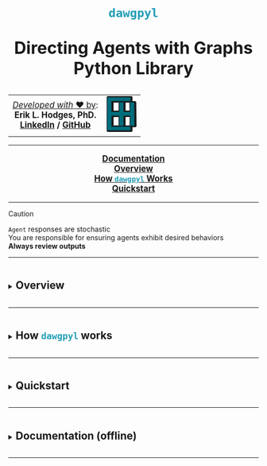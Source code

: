   <h1  style="border-color:#219db5;width:100%;border-width:2px;text-align:center;" align="center"> 
  <code style="color:#219db5;">dawgpyl</code><br> 
  <p style="font-size:120%">Directing Agents with Graphs Python Library</p>
  </h1>

<span style="font-size:120%;text-align:center;">

<table style="border-width:0px;border-color:rgba(0,0,0,0);" align="center">
  <tr>
    <td>
      <ins> <i>Developed with</i> <b> ♥ </b>by</ins>:<br>
      <b>Erik L. Hodges, PhD.<b> 
      <br> 
      <a href=https://www.linkedin.com/in/erikhodges>LinkedIn</a>  
      /  
      <a href=https://github.com/ErikHodges>GitHub</a>
    </td>
    <td>
      <a href="https://www.ErikHodges.com"><img src="docs/assets/EH_Logo.png" width="60"></a>
    </td>
    </tr>
</table>

<!-- | <ins> _Developed with_ **♥** _by_</ins>:  <br>**Erik L. Hodges, PhD.** <br> [**LinkedIn**](https://www.linkedin.com/in/erikhodges/)  /  [**GitHub**](https://github.com/ErikHodges)  |  <a href="https://www.ErikHodges.com"><img src="docs/assets/EH_Logo.png" width="60"></a> |
|---|---| -->

</span>

<hr style="border-color:#219db5;width:100%;border-width:2px;text-align:left;margin-left:0">

<div id="navigation">
<span style="font-size:120%;font-weight:bold;text-align:center;" align="center">


<a href=https://ErikHodges.github.io/dawgpyl>Documentation</a><br>
<a href=#overview>Overview</a><br>
<a href=#how_dawgpyl_works>How <code style="color:#219db5">dawgpyl</code> Works</a><br>
<a href=#quickstart>Quickstart</a><br>

</span>
</div>

<hr style="border-color:#219db5;width:100%;border-width:2px;text-align:left;margin-left:0">


> [!CAUTION]
> `Agent` responses are stochastic  
> You are responsible for ensuring agents exhibit desired behaviors  
> **Always review outputs**  

<hr style="border-color:#219db5;width:100%;border-width:2px;text-align:left;margin-left:0">

<div id="overview" >
<details><summary><h2 style="display:inline-block;border-color:rgba(0,0,0,0)">
Overview
</h2></summary>

- Recent advances in large language models (LLMs) have made these systems capable of outputting structured content.
- Leveraging structured inputs and outputs, LLM-based `Agents` can be made to consistenly execute dynamic workflows.
- The <code style="color:#219db5;">dawgpyl</code> library provides a common framework to configure `Agents` and orchestrate interactions between `Teams`.
- Simply put, a user can define a goal and a `Teams` of `Agents` will work to accomplish it.
- Each `Agent` can be configured to guide and constrain its behaviors to suit your needs.

<br>

</details></div>

<hr style="border-color:#219db5;width:100%;border-width:2px;text-align:left;margin-left:0">


<div id="how_dawgpyl_works">
<details><summary><h2 style="display:inline-block;border-color:rgba(0,0,0,0)">
How <code style="color:#219db5;">dawgpyl</code> works
</h2></summary>



### Core Classes

<span style="font-size:100%;font-weight:normal">

- `Prompt` ( `PromptSystem` , `PromptUser`, `ResponseFormat` )

- `Task` ( `Prompt` )

- `Agent` ( `Task`)

- `Team`( [
      `Agent`<sub style="font-size:75%;font-weight:normal">1</sub>,
      `Agent`<sub style="font-size:75%;font-weight:normal">2</sub>,
      `Agent`<sub style="font-size:75%;font-weight:normal">3</sub>,
      **...**
      ]
)
- `Project`(
      [
        `Team`<sub style="font-size:75%;font-weight:normal">1</sub>,
        `Team`<sub style="font-size:75%;font-weight:normal">2</sub>,
        **...**
        ]
)
<br><br>

<!-- ---
#### Expression
$Result = Project(
  [
    Team(
      [
        Agent_1(Task_1(PromptSystem_1,PromptUser_1,ResponseFormat_1)),
        Agent_2(Task_2(PromptSystem_2,PromptUser_2,ResponseFormat_2)),
        Agent_3(Task_3(PromptSystem_3,PromptUser_3,ResponseFormat_3)),
      ],
    ),
    Team(
      [
        Agent_4(Task_4(PromptSystem_4,PromptUser_4,ResponseFormat_4)),
        Agent_5(Task_5(PromptSystem_5,PromptUser_5,ResponseFormat_5)),
      ],
    ),
  ]
)
$ -->


---
- `APIs`
  - Application program interface (API) to a model or tool provider
  - Often requires you to register an account and create an API key
  - API keys are stored in
    - `configs/apis.py`
<br>

---
- `Model`
  - A specific version of a model
    - (e.g., "gpt-4", "4o", "claude-3.7", "deepseek-r1")
  - **Currently supported model types**: ["embedding","llm"]
- `ModelConfig`
  - `configs/models.py`
<br>
---

<!-- - `Persona`
  - A general role that is assigned to an `Agent`

---
 -->

- `Agent` 
  - Single instances of an LLM-client (i.e., a chat).
  - An `Agent` is given a `Task`
- `AgentConfig`
  - Name
  - Model
  - Persona
  - Task
  - ~~Team~~ **?????**
<br>
---

- `Tasks`
- `TaskConfig`
<br>
---

- `Teams` 
  - Groups of `Agents`
  - `Teams` are given `Goals`
- `TeamConfig`
  - Name: "Research"
  - Supervisor: `Agent`
  - Members: [`Agent`,`Agent`]
  - Goal: "Please produce a cohesive report summarizing the reasons that Erik is a cool guy"
  - Log: [{`Target`:`Event`},{`Target`:`Event`}]
<br>

<!-- 
note: This feels unnecessary, since I already have a `Team` collection.
note: IF it is possible that a Team's members can be a collection of teams, then this will work!
- `Projects` 
  - Groups of `Teams`
  - `Projects` are given `Milestones`
- `ProjectConfig`
  - Name: "Application development"
  - Supervisor: `Agent`
  - Members: [`Team`,`Team`]
<br><br> -->

</span>

---
### Architecture

<img src="docs/assets/architecture.svg" width="1024"/>
<br>

</details></div>

<hr style="border-color:#219db5;width:100%;border-width:2px;text-align:left;margin-left:0">

<div id="quickstart">
<details><summary><h2 style="display:inline-block;border-color:rgba(0,0,0,0)">Quickstart
</h2></summary>

### 0. Requirements 
- Skills
  - Basic understanding of python programming
- Programmatic access to an LLM (API key)
  - OpenAI
  - Anthropic
- Software
  - git
  - python 3.11
- [Documentation](https://erikhodges.github.io/dawgpyl/)
  - (Offline) view the docs in your browser using the [mkdocs library](https://www.mkdocs.org/)
    > ```bash
    > # install mkdocs
    > pip install -U mkdocs
    > # Navigate to the dawgpyl directory
    > cd dawgpyl
    > # Serve the documents
    > mkdocs serve
    > ```


### 1. Clone the <code style="color:#219db5;">dawgpyl</code> repository to your local machine

> ```bash
> # Navigate to the directory you use to develop code
> cd YOUR_CODE_DIRECTORY
> git clone https://github.com/ErikHodges/dawgpyl.git
> ```

### 2. Create a virtual environment and activate it

- **Windows**
  > ```bash
  > # Navigate to the directory where you cloned the repository
  > cd YOUR_CODE_DIRECTORY/dawgpyl
  > python -m venv dpenv
  > dpenv/Scripts/activate
  > ```

- **Linux**
  > ```bash
  > # Navigate to the directory where you cloned the repository
  > cd YOUR_CODE_DIRECTORY/dawgpyl
  > python -m venv dpenv
  > dpenv/bin/activate
  > ```

### 3. Install <code style="color:#219db5;">dawgpyl</code> dependencies

> ```bash
> # Navigate to the directory where you cloned the repository  
> python -m pip install --upgrade pip
> python -m pip install .
> ```


### 4. Open the quickstart notebook

> ```bash
> # Run the 01_COPILOT.ipynb file
> notebooks/01_COPILOT.ipynb
> ```
<br>

---

> [!TIP]
> `Teams` of `Agents` can be configured to follow standardized workflows.


</details></div>

<hr style="border-color:#219db5;width:100%;border-width:2px;text-align:left;margin-left:0">





<div id="documentation_offline">
<details><summary><h2 style="display:inline-block;border-color:rgba(0,0,0,0)">Documentation (offline)</h2></summary>




</details></div>

<hr style="border-color:#219db5;width:100%;border-width:2px;text-align:left;margin-left:0">

